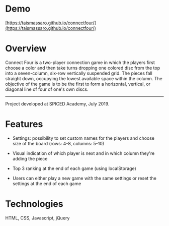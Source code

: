 # Demo

[https://taismassaro.github.io/connectfour/](https://taismassaro.github.io/connectfour/)

# Overview

Connect Four is a two-player connection game in which the players first choose a color and then take turns dropping one colored disc from the top into a seven-column, six-row vertically suspended grid. The pieces fall straight down, occupying the lowest available space within the column. The objective of the game is to be the first to form a horizontal, vertical, or diagonal line of four of one's own discs.

---

Project developed at SPICED Academy, July 2019.

# Features

- Settings: possibility to set custom names for the players and choose size of the board (rows: 4-8, columns: 5-10)

- Visual indication of which player is next and in which column they're adding the piece

- Top 3 ranking at the end of each game (using localStorage)

- Users can either play a new game with the same settings or reset the settings at the end of each game

# Technologies

HTML, CSS, Javascript, jQuery
